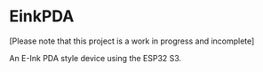 # EinkPDA
[Please note that this project is a work in progress and incomplete]

An E-Ink PDA style device using the ESP32 S3.
